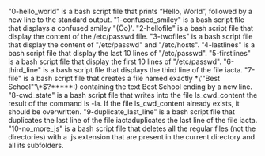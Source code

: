"0-hello_world" is a bash script file that prints “Hello, World”, followed by a new line to the standard output.
"1-confused_smiley" is a bash script file that displays a confused smiley "(Ôo)'.
"2-hellofile" is a bash script file that display the content of the /etc/passwd file.
"3-twofiles" is a bash script file that display the content of "/etc/passwd" and "/etc/hosts".
"4-lastlines" is a bash script file that display the last 10 lines of "/etc/passwd".
"5-firstlines" is a bash script file that display the first 10 lines of "/etc/passwd".
"6-third_line" is a bash script file that displays the third line of the file iacta.
"7-file" is a bash script file that creates a file named exactly \*\\'"Best School"\'\\*$\?\*\*\*\*\*:) containing the text Best School ending by a new line.
"8-cwd_state" is a bash script file that writes into the file ls_cwd_content the result of the command ls -la. If the file ls_cwd_content already exists, it should be overwritten.
"9-duplicate_last_line" is a bash script file that duplicates the last line of the file iactaduplicates the last line of the file iacta.
"10-no_more_js" is a bash script file that deletes all the regular files (not the directories) with a .js extension that are present in the current directory and all its subfolders.
